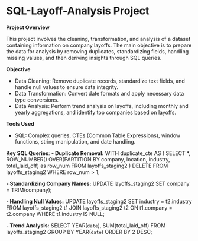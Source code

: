 # SQL-Layoff-Analysis Project


**Project Overview**

This project involves the cleaning, transformation, and analysis of a dataset containing information on company layoffs. The main objective is to prepare the data for analysis by removing duplicates, standardizing fields, handling missing values, and then deriving insights through SQL queries.

**Objective**

-	Data Cleaning: Remove duplicate records, standardize text fields, and handle null values to ensure data integrity.
-	Data Transformation: Convert date formats and apply necessary data type conversions.
-	Data Analysis: Perform trend analysis on layoffs, including monthly and yearly aggregations, and identify top companies based on layoffs.


**Tools Used**

-	SQL: Complex queries, CTEs (Common Table Expressions), window functions, string manipulation, and date handling.

**Key SQL Queries**:
**- Duplicate Removal:**
WITH duplicate_cte AS (
  SELECT *,
  ROW_NUMBER() OVER(PARTITION BY company, location, industry, total_laid_off) as row_num
  FROM layoffs_staging2
)
DELETE FROM layoffs_staging2
WHERE row_num > 1;


**- Standardizing Company Names:**
UPDATE layoffs_staging2
SET company = TRIM(company);

**- Handling Null Values:**
UPDATE layoffs_staging2
SET industry = t2.industry
FROM layoffs_staging2 t1
JOIN layoffs_staging2 t2
ON t1.company = t2.company
WHERE t1.industry IS NULL;

**- Trend Analysis:**
SELECT YEAR(`date`), SUM(total_laid_off)
FROM layoffs_staging2
GROUP BY YEAR(`date`)
ORDER BY 2 DESC;
    
